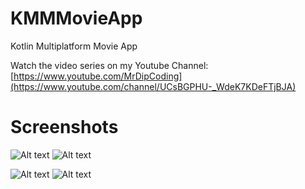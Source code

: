 # KMMMovieApp
Kotlin Multiplatform Movie App

Watch the video series on my Youtube Channel: [https://www.youtube.com/MrDipCoding](https://www.youtube.com/channel/UCsBGPHU-_WdeK7KDeFTjBJA)

# Screenshots

![Alt text](https://user-images.githubusercontent.com/76696960/220892154-4f140408-c04b-4d2a-a2f4-de284d556b0f.png)
![Alt text](https://user-images.githubusercontent.com/76696960/220892148-e9d445b3-9fbb-4849-b0da-352db1cb3779.png)


![Alt text](https://user-images.githubusercontent.com/76696960/220892140-d301c832-c0c5-470f-8e30-c18b9cd2bb23.png)
![Alt text](https://user-images.githubusercontent.com/76696960/220892123-e65686df-bb7d-4b35-80f9-d97304f4ec12.png)
